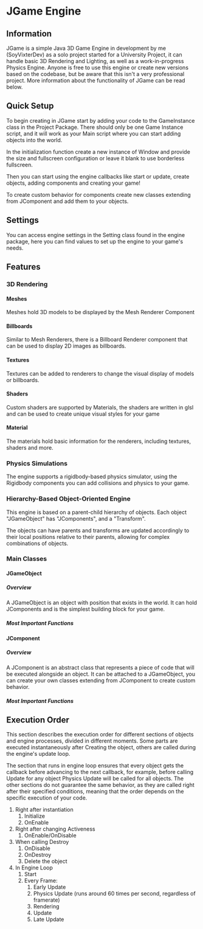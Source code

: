 # JGame Engine

## Information
JGame is a simple Java 3D Game Engine in development by me (SoyVixterDev) as a solo project started for a University Project, it can handle basic 3D Rendering and Lighting, as well as a work-in-progress Physics Engine. Anyone is free to use this engine or create new versions based on the codebase, but be aware that this isn't a very professional project. More information about the functionality of JGame can be read below.

## Quick Setup
To begin creating in JGame start by adding your code to the GameInstance class in the Project Package. There should only be one Game Instance script, and it will work as your Main script where you can start adding objects into the world.


In the initialization function create a new instance of Window and provide the size and fullscreen configuration or leave it blank to use borderless fullscreen.

Then you can start using the engine callbacks like start or update, create objects, adding components and creating your game!

To create custom behavior for components create new classes extending from JComponent and add them to your objects.

## Settings
You can access engine settings in the Setting class found in the engine package, here you can find values to set up the engine to your game's needs.

## Features

### 3D Rendering

#### Meshes
Meshes hold 3D models to be displayed by the Mesh Renderer Component
#### Billboards
Similar to Mesh Renderers, there is a Billboard Renderer component that can be used to display 2D images as billboards.
#### Textures
Textures can be added to renderers to change the visual display of models or billboards.
#### Shaders
Custom shaders are supported by Materials, the shaders are written in glsl and can be used to create unique visual styles for your game
#### Material
The materials hold basic information for the renderers, including textures, shaders and more.
### Physics Simulations
The engine supports a rigidbody-based physics simulator, using the Rigidbody components you can add collisions and physics to your game.
### Hierarchy-Based Object-Oriented Engine
This engine is based on a parent-child hierarchy of objects.
Each object "JGameObject" has "JComponents", and a "Transform".

The objects can have parents and transforms are updated accordingly to their local positions relative to their parents, allowing for complex combinations of objects.
### Main Classes

#### JGameObject
##### Overview
A JGameObject is an object with position that exists in the world. It can hold JComponents and is the simplest building block for your game.

##### Most Important Functions

#### JComponent
##### Overview
A JComponent is an abstract class that represents a piece of code that will be executed alongside an object. It can be attached to a JGameObject, you can create your own classes extending from JComponent to create custom behavior.
##### Most Important Functions


## Execution Order
This section describes the execution order for different sections of objects and engine processes, divided in different moments. Some parts are executed instantaneously after Creating the object, others are called during the engine's update loop.

The section that runs in engine loop ensures that every object gets the callback before advancing to the next callback, for example, before calling Update for any object Physics Update will be called for all objects.
The other sections do not guarantee the same behavior, as they are called right after their specified conditions, meaning that the order depends on the specific execution of your code.
1. Right after instantiation
   1. Initialize
   2. OnEnable
2. Right after changing Activeness
    1. OnEnable/OnDisable
3. When calling Destroy
    1. OnDisable
    2. OnDestroy
    3. Delete the object
4. In Engine Loop
   1. Start
   2. Every Frame:
      1. Early Update
      2. Physics Update (runs around 60 times per second, regardless of framerate)
      3. Rendering
      4. Update
      5. Late Update
